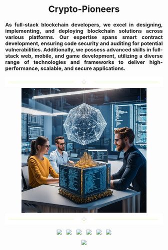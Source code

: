 <h1 align="center">
  Crypto-Pioneers
</h1>
<!-- <div align="center">
  <img src="https://github.com/mymiracle0118/mymiracle0118/blob/main/divider1.png" alt="divider"/>
</div>  -->
<h3 align="justify">
As full-stack blockchain developers, we excel in designing, implementing, and deploying blockchain solutions across various platforms. Our expertise spans smart contract development, ensuring code security and auditing for potential vulnerabilities. Additionally, we possess advanced skills in full-stack web, mobile, and game development, utilizing a diverse range of technologies and frameworks to deliver high-performance, scalable, and secure applications.
</h3>
<div align="center">
  <img src="https://github.com/Crypto-Pioneers/.github/blob/main/profile/divider1.png" alt="divider"/>
</div> 
<div align="center">
  <img src="https://github.com/Crypto-Pioneers/.github/blob/main/profile/2.jpg" height="400px" alt="img"/>
</div>
<div align="center">
  <img src="https://github.com/Crypto-Pioneers/.github/blob/main/profile/divider1.png" alt="divider"/>
</div>
<p align="center">
  <a href="#" target="_blank" rel="noopener noreferrer"><img src="https://img.icons8.com/fluency/2x/linkedin.png"  width="50" /></a>
  &nbsp;&nbsp;
  <a href="mailto:cryptopioneers0118@gmail.com" target="_blank" rel="noopener noreferrer"><img src="https://img.icons8.com/fluency/2x/gmail-new.png"  width="50" /></a>
  &nbsp;&nbsp;
  <a href="https://join.skype.com/invite/EjXaFDd0V7WN" target="_blank" rel="noopener noreferrer"><img src="https://img.icons8.com/color/2x/skype.png"  width="50" /></a>
  &nbsp;&nbsp;
  <a href="https://t.me/iwakihiroto" target="_blank" rel="noopener noreferrer"><img src="https://img.icons8.com/color/2x/telegram-app.png"  width="50" /></a>
  &nbsp;&nbsp;
  <a href="https://discordapp.com/users/356900842927947776" target="_blank" rel="noopener noreferrer"><img src="https://img.icons8.com/3d-fluency/94/discord-logo.png"  width="50" /></a>
  &nbsp;&nbsp;
  <a href="https://crypto-pioneers.vercel.app/" target="_blank" rel="noopener noreferrer"><img src="https://img.icons8.com/nolan/2x/link.png"  width="50" /></a>
</p>
<!-- <p align="center">
  <img src="https://capsule-render.vercel.app/api?type=waving&color=gradient&height=65&section=footer"/>
</p> -->
<p align="center">
  <img src="https://capsule-render.vercel.app/api?type=waving&color=gradient&height=65&section=footer"/>
</p>
